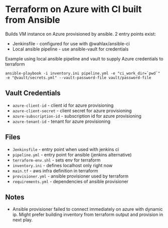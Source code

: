 # Terraform on Azure with CI built from Ansible

Builds VM instance on Azure provisioned by ansible. 2 entry points exist:
  * Jenkinsfile - configured for use with @wahlax/ansible-ci
  * Local ansible pipeline - use ansible-vault for credentials

Example using local ansible pipeline and vault to supply Azure credentials to terraform

```
ansible-playbook -i inventory.ini pipeline.yml -e "ci_work_dir=`pwd`" -e "@vault/secrets.yml" --vault-password-file vault/password-file
```

## Vault Credentials

  * `azure-client-id` - client id for azure provisioning
  * `azure-client-secret` - client secret for azure provisioning
  * `azure-subscription-id` - subscription id for azure provisioning
  * `azure-tenant-id` - tenant for azure provisioning

## Files

  * `Jenkinsfile` - entry point when used with jenkins ci
  * `pipeline.yml` - entry point for ansible (jenkins alternative)
  * `terraform-env.shl` - sets env for terraform
  * `inventory.ini` - defines localhost only right now
  * `main.tf` - aws infra definition in terraform
  * `provisioner.yml` - ansible provisioner used by terraform
  * `requirements.yml` - dependencies of ansible provisioner

## Notes

 * Ansible provisioner failed to connect immediately on azure with dynamic ip. Might prefer building inventory from terraform output and provision in next play.
